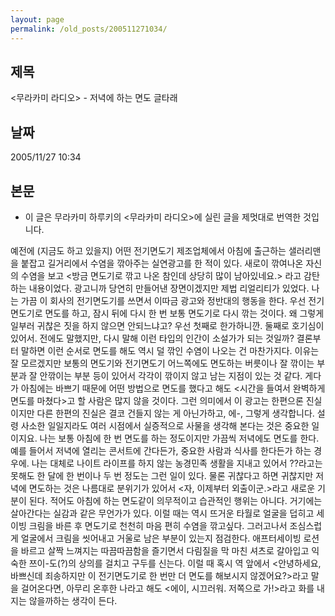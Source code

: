 ```yaml
---
layout: page
permalink: /old_posts/200511271034/
---
```


## 제목
&lt;무라카미 라디오&gt; - 저녁에 하는 면도 글타래

## 날짜
2005/11/27 10:34

## 본문
* 이 글은 무라카미 하루키의 <무라카미 라디오>에 실린 글을 제멋대로 번역한 것입니다.

예전에 (지금도 하고 있을지) 어떤 전기면도기 제조업체에서 아침에 출근하는 샐러리맨을 붙잡고 길거리에서 수염을 깎아주는 실연광고를 한 적이 있다. 새로이 깎여나온 자신의 수염을 보고 <방금 면도기로 깎고 나온 참인데 상당히 많이 남아있네요.> 라고 감탄하는 내용이었다. 광고니까 당연히 만들어낸 장면이겠지만 제법 리얼리티가 있었다.
나는 가끔 이 회사의 전기면도기를 쓰면서 이따금 광고와 정반대의 행동을 한다. 우선 전기면도기로 면도를 하고, 잠시 뒤에 다시 한 번 보통 면도기로 다시 깎는 것이다. 왜 그렇게 일부러 귀찮은 짓을 하지 않으면 안되느냐고? 우선 첫째로 한가하니깐. 둘째로 호기심이 있어서. 전에도 말했지만, 다시 말해 이런 타입의 인간이 소설가가 되는 것일까?
결론부터 말하면 이런 순서로 면도를 해도 역시 덜 깎인 수염이 나오는 건 마찬가지다. 이유는 잘 모르겠지만 보통의 면도기와 전기면도기 어느쪽에도 면도하는 버릇이나 잘 깎이는 부분과 잘 안깎이는 부분 등이 있어서 각각이 깎이지 않고 남는 지점이 있는 것 같다. 게다가 아침에는 바쁘기 때문에 어떤 방법으로 면도를 했다고 해도 <시간을 들여서 완벽하게 면도를 마쳤다>고 할 사람은 많지 않을 것이다. 그런 의미에서 이 광고는 한편으론 진실이지만 다른 한편의 진실은 결코 건들지 않는 게 아닌가하고, 에-, 그렇게 생각합니다. 설령 사소한 일일지라도 여러 시점에서 실증적으로 사물을 생각해 본다는 것은 중요한 일이지요.
나는 보통 아침에 한 번 면도를 하는 정도이지만 가끔씩 저녁에도 면도를 한다. 예를 들어서 저녁에 열리는 콘서트에 간다든가, 중요한 사람과 식사를 한다든가 하는 경우에. 나는 대체로 나이트 라이프를 하지 않는 농경민족 생활을 지내고 있어서 ??라고는 못해도 한 달에 한 번이나 두 번 정도는 그런 일이 있다. 물론 귀찮다고 하면 귀찮지만 저녁에 면도하는 것은 나름대로 분위기가 있어서 <자, 이제부터 외출이군.>라고 새로운 기분이 된다. 적어도 아침에 하는 면도같이 의무적이고 습관적인 행위는 아니다. 거기에는 살아간다는 실감과 같은 무언가가 있다.
이럴 때는 역시 뜨거운 타월로 얼굴을 덥히고 세이빙 크림을 바른 후 면도기로 천천히 마음 편히 수염을 깎고싶다. 그러고나서 조심스럽게 얼굴에서 크림을 씻어내고 거울로 남은 부분이 있는지 점검한다. 애프터세이빙 로션을 바르고 살짝 느껴지는 따끔따끔함을 즐기면서 다림질을 막 마친 셔츠로 갈아입고 익숙한 쯔이-도(?)의 상의를 걸치고 구두를 신는다. 이럴 때 혹시 역 앞에서 <안녕하세요, 바쁘신데 죄송하지만 이 전기면도기로 한 번만 더 면도를 해보시지 않겠어요?>라고 말을 걸어온다면, 아무리 온후한 나라고 해도 <에이, 시끄러워. 저쪽으로 가!>라고 화를 내지는 않을까하는 생각이 든다.